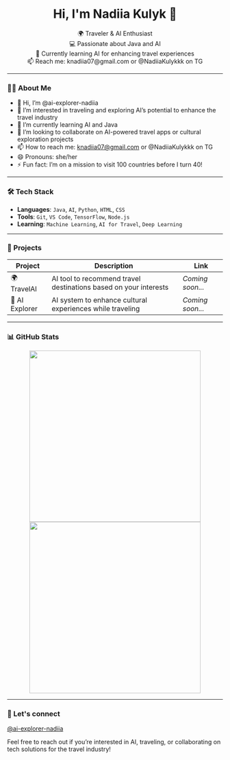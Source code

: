 <h1 align="center">Hi, I'm Nadiia Kulyk 👋</h1>

<p align="center">
  🌍 Traveler & AI Enthusiast<br>
  💻 Passionate about Java and AI<br>
  🌱 Currently learning AI for enhancing travel experiences<br>
  📫 Reach me: knadiia07@gmail.com or @NadiiaKulykkk on TG
</p>

---

### 🙋‍♀️ About Me

- 👋 Hi, I’m @ai-explorer-nadiia  
- 👀 I’m interested in traveling and exploring AI’s potential to enhance the travel industry  
- 🌱 I’m currently learning AI and Java  
- 💞️ I’m looking to collaborate on AI-powered travel apps or cultural exploration projects  
- 📫 How to reach me: knadiia07@gmail.com or @NadiiaKulykkk on TG
- 😄 Pronouns: she/her  
- ⚡ Fun fact: I’m on a mission to visit 100 countries before I turn 40!

---

### 🛠 Tech Stack

- **Languages**: `Java`, `AI`, `Python`, `HTML`, `CSS`
- **Tools**: `Git`, `VS Code`, `TensorFlow`, `Node.js`
- **Learning**: `Machine Learning`, `AI for Travel`, `Deep Learning`

---

### 🚀 Projects

| Project | Description | Link |
|--------|-------------|------|
| 🌍 TravelAI | AI tool to recommend travel destinations based on your interests | *Coming soon...* |
| 🧠 AI Explorer | AI system to enhance cultural experiences while traveling | *Coming soon...* |

---

### 📊 GitHub Stats

<p align="center">
  <img src="https://github-readme-stats.vercel.app/api?username=ai-explorer-nadiia&show_icons=true&theme=github_dark" width="400" />
  <img src="https://github-readme-streak-stats.herokuapp.com/?user=ai-explorer-nadiia&theme=github-dark" width="400" />
</p>

---

### 🤝 Let's connect

[@ai-explorer-nadiia](https://github.com/ai-explorer-nadiia/)

Feel free to reach out if you’re interested in AI, traveling, or collaborating on tech solutions for the travel industry!
